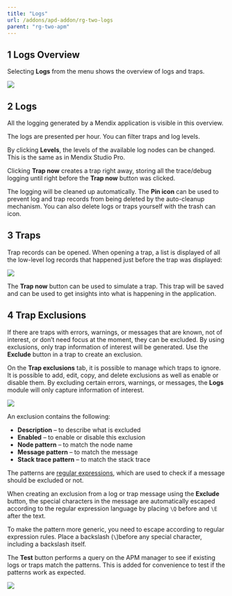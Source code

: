 ```yaml
---
title: "Logs"
url: /addons/apd-addon/rg-two-logs
parent: "rg-two-apm"
---
```


## 1 Logs Overview

Selecting **Logs** from the menu shows the overview of logs and traps.

![](attachments/rg-two/logs.png)

## 2 Logs

All the logging generated by a Mendix application is visible in this overview. 

The logs are presented per hour. You can filter traps and log levels.

By clicking **Levels**, the levels of the available log nodes can be changed. This is the same as in Mendix Studio Pro.

Clicking **Trap now** creates a trap right away, storing all the trace/debug logging until right before the **Trap now** button was clicked.

The logging will be cleaned up automatically. The **Pin icon** can be used to prevent log and trap records from being deleted by the auto-cleanup mechanism. You can also delete logs or traps yourself with the trash can icon.

## 3 Traps

Trap records can be opened. When opening a trap, a list is displayed of all the low-level log records that happened just before the trap was displayed:

![](attachments/rg-two/trap.png)

The **Trap now** button can be used to simulate a trap. This trap will be saved and can be used to get insights into what is happening in the application.

## 4 Trap Exclusions

If there are traps with errors, warnings, or messages that are known, not of interest, or don’t need focus at the moment, they can be excluded. By using exclusions, only trap information of interest will be generated. Use the **Exclude** button in a trap to create an exclusion.

On the **Trap exclusions** tab, it is possible to manage which traps to ignore. It is possible to add, edit, copy, and delete exclusions as well as enable or disable them. By excluding certain errors, warnings, or messages, the **Logs** module will only capture information of interest. 

![](attachments/rg-two/exclusions.png)

An exclusion contains the following:

* **Description** – to describe what is excluded
* **Enabled** – to enable or disable this exclusion
* **Node pattern** – to match the node name
* **Message pattern** – to match the message
* **Stack trace pattern** – to match the stack trace

The patterns are [regular expressions](https://docs.oracle.com/javase/8/docs/api/java/util/regex/Pattern.html), which are used to check if a message should be excluded or not. 

When creating an exclusion from a log or trap message using the **Exclude** button, the special characters in the message are automatically escaped according to the regular expression language by placing `\Q` before and `\E` after the text.

To make the pattern more generic, you need to escape according to regular expression rules. Place a backslash (`\`)before any special character, including a backslash itself.

The **Test** button performs a query on the APM manager to see if existing logs or traps match the patterns. This is added for convenience to test if the patterns work as expected.

![](attachments/rg-two/exclude_dialog.png)
